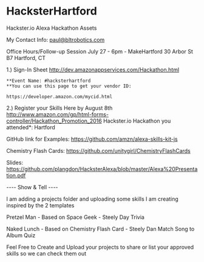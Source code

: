 # HacksterHartford

Hackster.io Alexa Hackathon Assets

My Contact Info:
paul@bltrobotics.com


Office Hours/Follow-up Session
July 27 - 6pm - MakeHartford
30 Arbor St B7
Hartford, CT



1.) Sign-In Sheet 
http://dev.amazonappservices.com/Hackathon.html

    **Event Name: #hacksterhartford
    **You can use this page to get your vendor ID:
    
    https://developer.amazon.com/mycid.html

2.) Register your Skills Here by August 8th
http://www.amazon.com/gp/html-forms-controller/Hackathon_Promotion_2016
      Hackster.io Hackathon you attended*: Hartford


GitHub link for Examples:
https://github.com/amzn/alexa-skills-kit-js

Chemistry Flash Cards:
https://github.com/unitygirl/ChemistryFlashCards

Slides:
https://github.com/plangdon/HacksterAlexa/blob/master/Alexa%20Presentation.pdf


---- Show & Tell ----

I am adding a projects folder and uploading some skills I am creating inspired by the 2 templates 

Pretzel Man - Based on Space Geek - Steely Day Trivia

Naked Lunch - Based on Chemistry Flash Card - Steely Dan Match Song to Album Quiz

Feel Free to Create and Upload your projects to share or list your approved skills so we can check them out
